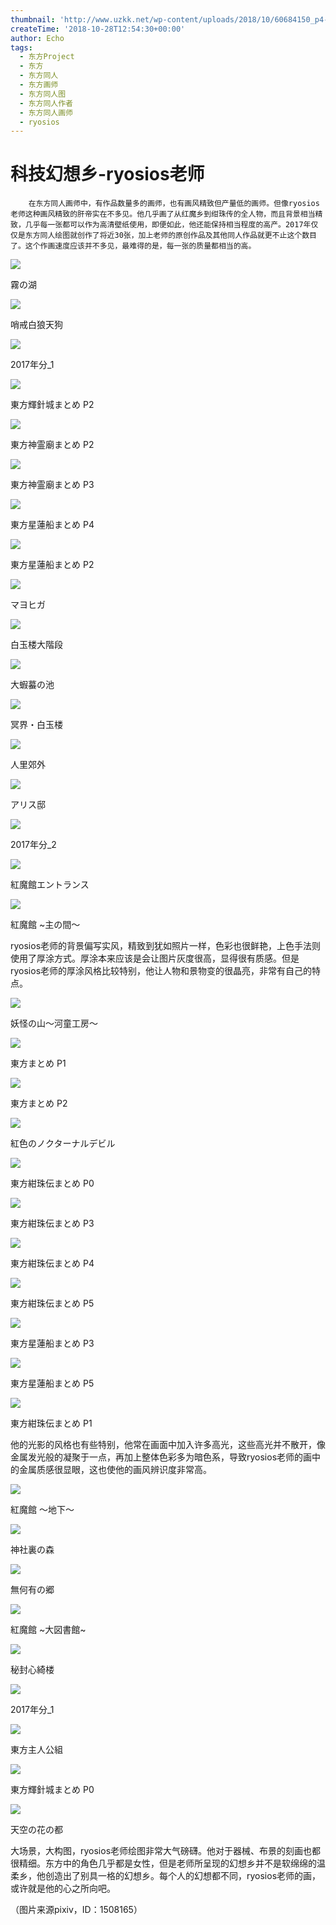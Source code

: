 ```yaml
---
thumbnail: 'http://www.uzkk.net/wp-content/uploads/2018/10/60684150_p4-825x510.jpg'
createTime: '2018-10-28T12:54:30+00:00'
author: Echo
tags:
  - 东方Project
  - 东方
  - 东方同人
  - 东方画师
  - 东方同人图
  - 东方同人作者
  - 东方同人画师
  - ryosios
---
```


# 科技幻想乡-ryosios老师

		在东方同人画师中，有作品数量多的画师，也有画风精致但产量低的画师。但像ryosios老师这种画风精致的肝帝实在不多见。他几乎画了从红魔乡到绀珠传的全人物，而且背景相当精致，几乎每一张都可以作为高清壁纸使用，即便如此，他还能保持相当程度的高产。2017年仅仅是东方同人绘图就创作了将近30张，加上老师的原创作品及其他同人作品就更不止这个数目了。这个作画速度应该并不多见，最难得的是，每一张的质量都相当的高。

![](http://www.uzkk.net/wp-content/uploads/2018/10/43753889_p0-1024x626.jpg)

霧の湖

![](http://www.uzkk.net/wp-content/uploads/2018/10/62762432_p0-1024x544.png)

哨戒白狼天狗

![](http://www.uzkk.net/wp-content/uploads/2018/10/66628772_p10-1024x626.png)

2017年分_1

![](http://www.uzkk.net/wp-content/uploads/2018/10/60684425_p2-1024x609.jpg)

東方輝針城まとめ P2

![](http://www.uzkk.net/wp-content/uploads/2018/10/60684307_p2-1024x593.jpg)

東方神霊廟まとめ P2

![](http://www.uzkk.net/wp-content/uploads/2018/10/60684307_p3-724x1024.jpg)

東方神霊廟まとめ P3

![](http://www.uzkk.net/wp-content/uploads/2018/10/60684150_p4-1024x584.jpg)

東方星蓮船まとめ P4

![](http://www.uzkk.net/wp-content/uploads/2018/10/60684150_p2-1024x717.jpg)

東方星蓮船まとめ P2

![](http://www.uzkk.net/wp-content/uploads/2018/10/46304699_p0-1024x628.jpg)

マヨヒガ

![](http://www.uzkk.net/wp-content/uploads/2018/10/50353497_p0-684x1024.jpg)

白玉楼大階段

![](http://www.uzkk.net/wp-content/uploads/2018/10/50367860_p0-683x1024.jpg)

大蝦蟇の池

![](http://www.uzkk.net/wp-content/uploads/2018/10/50353513_p0.jpg)

冥界・白玉楼

![](http://www.uzkk.net/wp-content/uploads/2018/10/50367847_p0-1024x650.jpg)

人里郊外

![](http://www.uzkk.net/wp-content/uploads/2018/10/46320429_p0-1024x642.jpg)

アリス邸

![](http://www.uzkk.net/wp-content/uploads/2018/10/66628793_p0-730x1024.jpg)

2017年分_2

![](http://www.uzkk.net/wp-content/uploads/2018/10/44292962_p0-1024x640.jpg)

紅魔館エントランス

![](http://www.uzkk.net/wp-content/uploads/2018/10/44552811_p0-580x1024.jpg)

紅魔館 ~主の間～

ryosios老师的背景偏写实风，精致到犹如照片一样，色彩也很鲜艳，上色手法则使用了厚涂方式。厚涂本来应该是会让图片灰度很高，显得很有质感。但是ryosios老师的厚涂风格比较特别，他让人物和景物变的很晶亮，非常有自己的特点。

![](http://www.uzkk.net/wp-content/uploads/2018/10/50455312_p0-1024x644.jpg)

妖怪の山～河童工房～

![](http://www.uzkk.net/wp-content/uploads/2018/10/62551433_p1-1024x632.png)

東方まとめ P1

![](http://www.uzkk.net/wp-content/uploads/2018/10/62551433_p2-1024x629.png)

東方まとめ P2

![](http://www.uzkk.net/wp-content/uploads/2018/10/60753950_p0-1024x622.jpg)

紅色のノクターナルデビル

![](http://www.uzkk.net/wp-content/uploads/2018/10/60684541_p0-1024x616.jpg)

東方紺珠伝まとめ P0

![](http://www.uzkk.net/wp-content/uploads/2018/10/60684541_p3-1024x626.jpg)

東方紺珠伝まとめ P3

![](http://www.uzkk.net/wp-content/uploads/2018/10/60684541_p4-1024x548.jpg)

東方紺珠伝まとめ P4

![](http://www.uzkk.net/wp-content/uploads/2018/10/60684541_p5-1024x591.jpg)

東方紺珠伝まとめ P5

![](http://www.uzkk.net/wp-content/uploads/2018/10/60684150_p3-1024x584.jpg)

東方星蓮船まとめ P3

![](http://www.uzkk.net/wp-content/uploads/2018/10/60684150_p5-1024x584.jpg)

東方星蓮船まとめ P5

![](http://www.uzkk.net/wp-content/uploads/2018/10/60684541_p1-640x1024.jpg)

東方紺珠伝まとめ P1

他的光影的风格也有些特别，他常在画面中加入许多高光，这些高光并不散开，像金属发光般的凝聚于一点，再加上整体色彩多为暗色系，导致ryosios老师的画中的金属质感很显眼，这也使他的画风辨识度非常高。

![](http://www.uzkk.net/wp-content/uploads/2018/10/46304463_p0-1024x572.jpg)

紅魔館 ～地下～

![](http://www.uzkk.net/wp-content/uploads/2018/10/43753836_p0-1024x576.jpg)

神社裏の森

![](http://www.uzkk.net/wp-content/uploads/2018/10/46304594_p0-1024x626.jpg)

無何有の郷

![](http://www.uzkk.net/wp-content/uploads/2018/10/44177662_p0-626x1024.jpg)

紅魔館 ~大図書館~

![](http://www.uzkk.net/wp-content/uploads/2018/10/60685283_p4-663x1024.png)

秘封心綺楼

![](http://www.uzkk.net/wp-content/uploads/2018/10/66628772_p9-1024x670.png)

2017年分_1

![](http://www.uzkk.net/wp-content/uploads/2018/10/60685283_p0-1024x1024.png)

東方主人公組

![](http://www.uzkk.net/wp-content/uploads/2018/10/60684425_p0-1024x584.jpg)

東方輝針城まとめ P0

![](http://www.uzkk.net/wp-content/uploads/2018/10/46320495_p0-1024x573.jpg)

天空の花の都

大场景，大构图，ryosios老师绘图非常大气磅礴。他对于器械、布景的刻画也都很精细。东方中的角色几乎都是女性，但是老师所呈现的幻想乡并不是软绵绵的温柔乡，他创造出了别具一格的幻想乡。每个人的幻想都不同，ryosios老师的画，或许就是他的心之所向吧。

（图片来源pixiv，ID：1508165）
